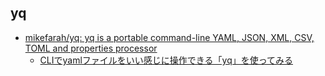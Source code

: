 ## yq
- [mikefarah/yq: yq is a portable command-line YAML, JSON, XML, CSV, TOML and properties processor](https://github.com/mikefarah/yq)
    - [CLIでyamlファイルをいい感じに操作できる「yq」を使ってみる](https://zenn.dev/musyu/articles/a2ffd081b0eb077cf7b5)